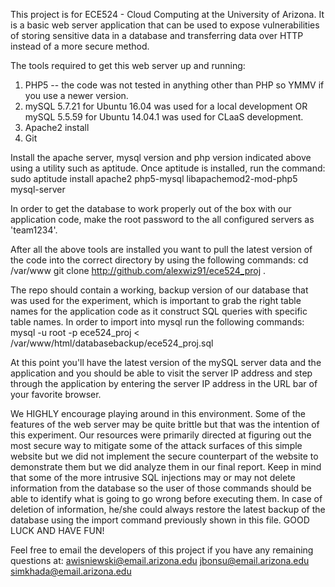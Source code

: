 This project is for ECE524 - Cloud Computing at the University of Arizona. It is a basic
web server application that can be used to expose vulnerabilities of storing sensitive
data in a database and transferring data over HTTP instead of a more secure method.

The tools required to get this web server up and running:

1) PHP5 -- the code was not tested in anything other than PHP so YMMV if you use
   a newer version.
2) mySQL 5.7.21 for Ubuntu 16.04 was used for a local development
   OR 
   mySQL 5.5.59 for Ubuntu 14.04.1 was used for CLaaS development.
3) Apache2 install
4) Git


Install the apache server, mysql version and php version indicated above using a utility
such as aptitude. Once aptitude is installed, run the command:
   sudo aptitude install apache2 php5-mysql libapachemod2-mod-php5 mysql-server

In order to get the database to work properly out of the box with our application 
code, make the root password to the all configured servers as 'team1234'.

After all the above tools are installed you want to pull the latest version of the code
into the correct directory by using the following commands:
   cd /var/www
   git clone http://github.com/alexwiz91/ece524_proj .

The repo should contain a working, backup version of our database that was used for the
experiment, which is important to grab the right table names for the application code
as it construct SQL queries with specific table names. In order to import into mysql
run the following commands:
   mysql -u root -p ece524_proj < /var/www/html/databasebackup/ece524_proj.sql

At this point you'll have the latest version of the mySQL server data and the application
and you should be able to visit the server IP address and step through the application
by entering the server IP address in the URL bar of your  favorite browser.

We HIGHLY encourage playing around in this environment. Some of the features
of the web server may be quite brittle but that was the intention of this experiment. 
Our resources were primarily directed at figuring out the most secure way to mitigate
some of the attack surfaces of this simple website but we did not implement the secure
counterpart of the website to demonstrate them but we did analyze them in our final
report. Keep in mind that some of the more intrusive SQL injections may or may not 
delete information from the database so the user of those commands should be able 
to identify what is going to go wrong before executing them. In case of deletion of
information, he/she could always restore the latest backup of the database using the
import command previously shown in this file. GOOD LUCK AND HAVE FUN!

Feel free to email the developers of this project if you have any remaining questions
at: 
   awisniewski@email.arizona.edu
   jbonsu@email.arizona.edu
   simkhada@email.arizona.edu







